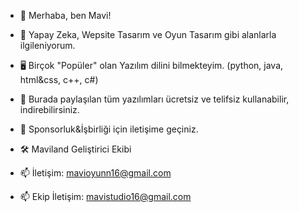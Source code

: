 - 👋 Merhaba, ben Mavi!
- 👀 Yapay Zeka, Wepsite Tasarım ve Oyun Tasarım gibi alanlarla ilgileniyorum.
- 🖥️ Birçok "Popüler" olan Yazılım dilini bilmekteyim. (python, java, html&css, c++, c#)
- 📢 Burada paylaşılan tüm yazılımları ücretsiz ve telifsiz kullanabilir, indirebilirsiniz.
- 💼 Sponsorluk&İşbirliği için iletişime geçiniz.
  
- 🛠️ Maviland Geliştirici Ekibi
- 📫 İletişim: mavioyunn16@gmail.com
- 📫 Ekip İletişim: mavistudio16@gmail.com

